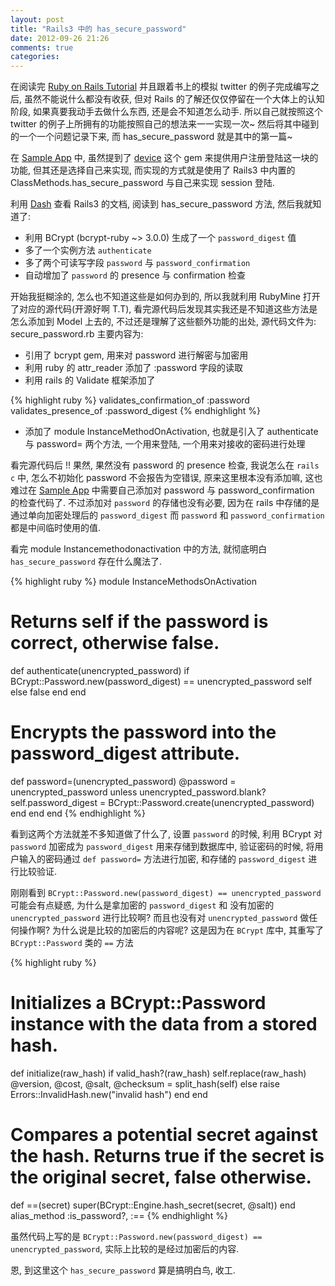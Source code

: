 ```yaml
---
layout: post
title: "Rails3 中的 has_secure_password"
date: 2012-09-26 21:26
comments: true
categories: 
---
```


在阅读完 [Ruby on Rails Tutorial][link1] 并且跟着书上的模拟 twitter 的例子完成编写之后, 虽然不能说什么都没有收获, 但对 Rails 的了解还仅仅停留在一个大体上的认知阶段, 如果真要我动手去做什么东西, 还是会不知道怎么动手. 所以自己就按照这个 twitter 的例子上所拥有的功能按照自己的想法来一一实现一次~ 然后将其中碰到的一个一个问题记录下来, 而 has_secure_password 就是其中的第一篇~

在 [Sample App][link2] 中, 虽然提到了 [device](https://github.com/plataformatec/devise) 这个 gem 来提供用户注册登陆这一块的功能, 但其还是选择自己来实现, 而实现的方式就是使用了 Rails3 中内置的 ClassMethods.has_secure_password 与自己来实现 session 登陆.

利用 [Dash](http://kapeli.com/dash/) 查看 Rails3 的文档, 阅读到 has_secure_password 方法, 然后我就知道了:

* 利用 BCrypt (bcrypt-ruby ~> 3.0.0) 生成了一个 `password_digest` 值
* 多了一个实例方法 `authenticate`
* 多了两个可读写字段  `password` 与 `password_confirmation`
* 自动增加了 `password` 的 presence 与 confirmation 检查

开始我挺糊涂的, 怎么也不知道这些是如何办到的, 所以我就利用 RubyMine 打开了对应的源代码(开源好啊 T.T), 看完源代码后发现其实我还是不知道这些方法是怎么添加到 Model 上去的, 不过还是理解了这些额外功能的出处, 源代码文件为: secure_password.rb 主要内容为:

* 引用了 bcrypt gem, 用来对 password 进行解密与加密用
* 利用 ruby 的 attr_reader 添加了 :password 字段的读取
* 利用 rails 的 Validate 框架添加了

{% highlight ruby %}
validates_confirmation_of :password
validates_presence_of :password_digest
{% endhighlight %}


* 添加了 module InstanceMethodOnActivation, 也就是引入了 authenticate 与 password= 两个方法, 一个用来登陆, 一个用来对接收的密码进行处理

看完源代码后 !! 果然, 果然没有 password 的 presence 检查, 我说怎么在 `rails c` 中, 怎么不初始化 password 不会报告为空错误, 原来这里根本没有添加嘛, 这也难过在 [Sample App][link2] 中需要自己添加对 password 与 password_confirmation 的检查代码了. 不过添加对 `password` 的存储也没有必要, 因为在 rails 中存储的是通过单向加密处理后的 `password_digest` 而 `password` 和 `password_confirmation` 都是中间临时使用的值.

看完 module Instancemethodonactivation 中的方法, 就彻底明白 `has_secure_password` 存在什么魔法了.

{% highlight ruby %}
module InstanceMethodsOnActivation
  # Returns self if the password is correct, otherwise false.
  def authenticate(unencrypted_password)
    if BCrypt::Password.new(password_digest) == unencrypted_password
      self
    else
      false
    end
  end
    
  # Encrypts the password into the password_digest attribute.
  def password=(unencrypted_password)
    @password = unencrypted_password
    unless unencrypted_password.blank?
      self.password_digest = BCrypt::Password.create(unencrypted_password)
    end
  end
end
{% endhighlight %}


看到这两个方法就差不多知道做了什么了, 设置 `password` 的时候, 利用 BCrypt 对 `password` 加密成为 `password_digest` 用来存储到数据库中, 验证密码的时候, 将用户输入的密码通过 `def password=` 方法进行加密, 和存储的 `password_digest` 进行比较验证.

刚刚看到 `BCrypt::Password.new(password_digest) == unencrypted_password` 可能会有点疑惑, 为什么是拿加密的 `password_digest` 和 没有加密的 `unencrypted_password` 进行比较啊? 而且也没有对 `unencrypted_password` 做任何操作啊? 为什么说是比较的加密后的内容呢? 这是因为在 `BCrypt` 库中, 其重写了 `BCrypt::Password` 类的 `==` 方法

{% highlight ruby %}
# Initializes a BCrypt::Password instance with the data from a stored hash.
def initialize(raw_hash)
  if valid_hash?(raw_hash)
    self.replace(raw_hash)
    @version, @cost, @salt, @checksum = split_hash(self)
  else
    raise Errors::InvalidHash.new("invalid hash")
  end
end


# Compares a potential secret against the hash. Returns true if the secret is the original secret, false otherwise.
def ==(secret)
  super(BCrypt::Engine.hash_secret(secret, @salt))
end
alias_method :is_password?, :==
{% endhighlight %}


虽然代码上写的是 `BCrypt::Password.new(password_digest) == unencrypted_password`, 实际上比较的是经过加密后的内容.


恩, 到这里这个 `has_secure_password` 算是搞明白鸟, 收工.



[link1]: http://ruby.railstutorial.org/ "Ruby on Rails Tutorial"
[link2]: https://github.com/railstutorial/sample_app "Sample App"